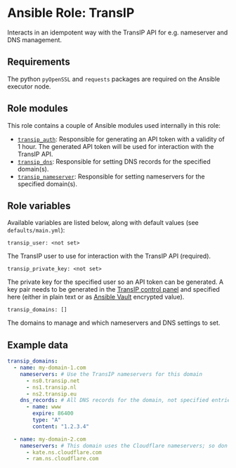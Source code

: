 # Ansible Role: TransIP

Interacts in an idempotent way with the TransIP API for e.g. nameserver
and DNS management.

## Requirements

The python `pyOpenSSL` and `requests` packages are required on the Ansible executor node.

## Role modules

This role contains a couple of Ansible modules used internally in this role:

* [`transip_auth`](./library/transip_auth.py): Responsible for generating an API token with a validity of 1 hour.
The generated API token will be used for interaction with the TransIP API.
* [`transip_dns`](./library/transip_dns.py): Responsible for setting DNS records for the specified domain(s).
* [`transip_nameserver`](./library/transip_nameserver.py): Responsible for setting nameservers for the specified domain(s).

## Role variables

Available variables are listed below, along with default values (see `defaults/main.yml`):

    transip_user: <not set>

The TransIP user to use for interaction with the TransIP API (required).

    transip_private_key: <not set>

The private key for the specified user so an API token can be generated. A key pair needs to be generated in the
[TransIP control panel](https://www.transip.nl/cp/account/api/) and specified here (either in plain text or
as [Ansible Vault](https://docs.ansible.com/ansible/latest/vault_guide/index.html) encrypted value).

    transip_domains: []

The domains to manage and which nameservers and DNS settings to set.

## Example data

```yaml
transip_domains:
  - name: my-domain-1.com
    nameservers: # Use the TransIP nameservers for this domain
      - ns0.transip.net
      - ns1.transip.nl
      - ns2.transip.eu
    dns_records: # All DNS records for the domain, not specified entries will be removed
      - name: www
        expire: 86400
        type: "A"
        content: "1.2.3.4"

  - name: my-domain-2.com
    nameservers: # This domain uses the Cloudflare nameservers; so don't specify DNS records here.
      - kate.ns.cloudflare.com
      - ram.ns.cloudflare.com
```

